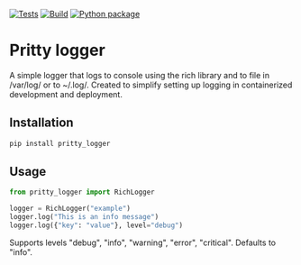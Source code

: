 [![Tests](https://github.com/leon-gorissen/pritty_logger/actions/workflows/test.yml/badge.svg)](https://github.com/leon-gorissen/pritty_logger/actions/workflows/test.yml)
[![Build](https://github.com/leon-gorissen/pritty_logger/actions/workflows/build.yml/badge.svg)](https://github.com/leon-gorissen/pritty_logger/actions/workflows/build.yml)
[![Python package](https://github.com/leon-gorissen/pritty_logger/actions/workflows/publish.yml/badge.svg)](https://github.com/leon-gorissen/pritty_logger/actions/workflows/publish.yml)

# Pritty logger

A simple logger that logs to console using the rich library and to file in /var/log/ or to ~/.log/. Created to simplify setting up logging in containerized development and deployment.

## Installation 

```bash
pip install pritty_logger
``` 

## Usage

```python
from pritty_logger import RichLogger

logger = RichLogger("example")
logger.log("This is an info message")
logger.log({"key": "value"}, level="debug")
```

Supports levels "debug", "info", "warning", "error", "critical". Defaults to "info".